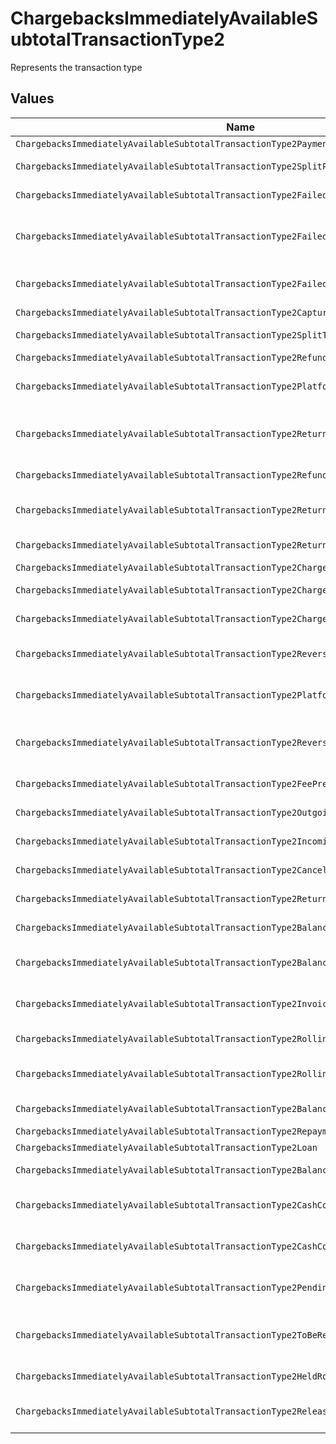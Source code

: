 # ChargebacksImmediatelyAvailableSubtotalTransactionType2

Represents the transaction type


## Values

| Name                                                                                       | Value                                                                                      |
| ------------------------------------------------------------------------------------------ | ------------------------------------------------------------------------------------------ |
| `ChargebacksImmediatelyAvailableSubtotalTransactionType2Payment`                           | payment                                                                                    |
| `ChargebacksImmediatelyAvailableSubtotalTransactionType2SplitPayment`                      | split-payment                                                                              |
| `ChargebacksImmediatelyAvailableSubtotalTransactionType2FailedPayment`                     | failed-payment                                                                             |
| `ChargebacksImmediatelyAvailableSubtotalTransactionType2FailedPlatformSplitPayment`        | failed-platform-split-payment                                                              |
| `ChargebacksImmediatelyAvailableSubtotalTransactionType2FailedSplitPaymentCompensation`    | failed-split-payment-compensation                                                          |
| `ChargebacksImmediatelyAvailableSubtotalTransactionType2Capture`                           | capture                                                                                    |
| `ChargebacksImmediatelyAvailableSubtotalTransactionType2SplitTransaction`                  | split-transaction                                                                          |
| `ChargebacksImmediatelyAvailableSubtotalTransactionType2Refund`                            | refund                                                                                     |
| `ChargebacksImmediatelyAvailableSubtotalTransactionType2PlatformPaymentRefund`             | platform-payment-refund                                                                    |
| `ChargebacksImmediatelyAvailableSubtotalTransactionType2ReturnedPlatformPaymentRefund`     | returned-platform-payment-refund                                                           |
| `ChargebacksImmediatelyAvailableSubtotalTransactionType2RefundCompensation`                | refund-compensation                                                                        |
| `ChargebacksImmediatelyAvailableSubtotalTransactionType2ReturnedRefundCompensation`        | returned-refund-compensation                                                               |
| `ChargebacksImmediatelyAvailableSubtotalTransactionType2ReturnedRefund`                    | returned-refund                                                                            |
| `ChargebacksImmediatelyAvailableSubtotalTransactionType2Chargeback`                        | chargeback                                                                                 |
| `ChargebacksImmediatelyAvailableSubtotalTransactionType2ChargebackReversal`                | chargeback-reversal                                                                        |
| `ChargebacksImmediatelyAvailableSubtotalTransactionType2ChargebackCompensation`            | chargeback-compensation                                                                    |
| `ChargebacksImmediatelyAvailableSubtotalTransactionType2ReversedChargebackCompensation`    | reversed-chargeback-compensation                                                           |
| `ChargebacksImmediatelyAvailableSubtotalTransactionType2PlatformPaymentChargeback`         | platform-payment-chargeback                                                                |
| `ChargebacksImmediatelyAvailableSubtotalTransactionType2ReversedPlatformPaymentChargeback` | reversed-platform-payment-chargeback                                                       |
| `ChargebacksImmediatelyAvailableSubtotalTransactionType2FeePrepayment`                     | fee-prepayment                                                                             |
| `ChargebacksImmediatelyAvailableSubtotalTransactionType2OutgoingTransfer`                  | outgoing-transfer                                                                          |
| `ChargebacksImmediatelyAvailableSubtotalTransactionType2IncomingTransfer`                  | incoming-transfer                                                                          |
| `ChargebacksImmediatelyAvailableSubtotalTransactionType2CanceledTransfer`                  | canceled-transfer                                                                          |
| `ChargebacksImmediatelyAvailableSubtotalTransactionType2ReturnedTransfer`                  | returned-transfer                                                                          |
| `ChargebacksImmediatelyAvailableSubtotalTransactionType2BalanceReserve`                    | balance-reserve                                                                            |
| `ChargebacksImmediatelyAvailableSubtotalTransactionType2BalanceReserveReturn`              | balance-reserve-return                                                                     |
| `ChargebacksImmediatelyAvailableSubtotalTransactionType2InvoiceRoundingCompensation`       | invoice-rounding-compensation                                                              |
| `ChargebacksImmediatelyAvailableSubtotalTransactionType2RollingReserveHold`                | rolling-reserve-hold                                                                       |
| `ChargebacksImmediatelyAvailableSubtotalTransactionType2RollingReserveRelease`             | rolling-reserve-release                                                                    |
| `ChargebacksImmediatelyAvailableSubtotalTransactionType2BalanceCorrection`                 | balance-correction                                                                         |
| `ChargebacksImmediatelyAvailableSubtotalTransactionType2Repayment`                         | repayment                                                                                  |
| `ChargebacksImmediatelyAvailableSubtotalTransactionType2Loan`                              | loan                                                                                       |
| `ChargebacksImmediatelyAvailableSubtotalTransactionType2BalanceTopup`                      | balance-topup                                                                              |
| `ChargebacksImmediatelyAvailableSubtotalTransactionType2CashCollateralIssuance`            | cash-collateral-issuance';                                                                 |
| `ChargebacksImmediatelyAvailableSubtotalTransactionType2CashCollateralRelease`             | cash-collateral-release                                                                    |
| `ChargebacksImmediatelyAvailableSubtotalTransactionType2PendingRollingReserve`             | pending-rolling-reserve                                                                    |
| `ChargebacksImmediatelyAvailableSubtotalTransactionType2ToBeReleasedRollingReserve`        | to-be-released-rolling-reserve                                                             |
| `ChargebacksImmediatelyAvailableSubtotalTransactionType2HeldRollingReserve`                | held-rolling-reserve                                                                       |
| `ChargebacksImmediatelyAvailableSubtotalTransactionType2ReleasedRollingReserve`            | released-rolling-reserve                                                                   |